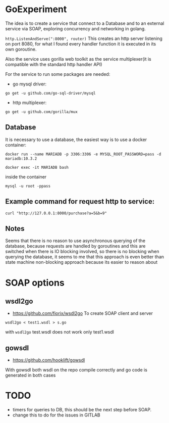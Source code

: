# GoExperiment

The idea is to create a service that connect to a Database and to an external service
via SOAP, exploring concurrency and networking in golang.

```http.ListenAndServe(":8000", router)``` This creates an http server listening on port
8080, for what I found every handler function it is executed in its own goroutine.

Also the service uses gorilla web toolkit as the service multiplexer(it is compatible
with the standard http handler API)

For the service to run some packages are needed:
 * go mysql driver:
 ```
 go get -u github.com/go-sql-driver/mysql
 ```
  * http multiplexer:
```
go get -u github.com/gorilla/mux
```
## Database

It is necessary to use a database, the easiest way is to use a docker container:

```
docker run --name MARIADB -p 3306:3306 -e MYSQL_ROOT_PASSWORD=pass -d mariadb:10.3.2
```

```
docker exec -it MARIADB bash
```

inside the container

```
mysql -u root -ppass
```

## Example command for request http to service:
```
curl "http://127.0.0.1:8000/purchase?a=5&b=9"
```

## Notes
Seems that there is no reason to use asynchronous querying of the database, because
requests are handled by goroutines and this are switched when there is IO blocking 
involved, so there is no blocking when querying the database, it seems to me that this
approach is even better than state machine non-blocking approach because its easier
to reason about

# SOAP options
## wsdl2go
  * https://github.com/fiorix/wsdl2go 
To create SOAP client and server
```
wsdl2go < test1.wsdl > s.go
```
with ```wsdl2go``` test.wsdl does not work only test1.wsdl

## gowsdl
 * https://github.com/hooklift/gowsdl

With gowsdl both wsdl on the repo compile correctly and go code is generated in 
both cases

# TODO
 * timers for queries to DB, this should be the next step before SOAP.
 * change this to do for the issues in GITLAB
